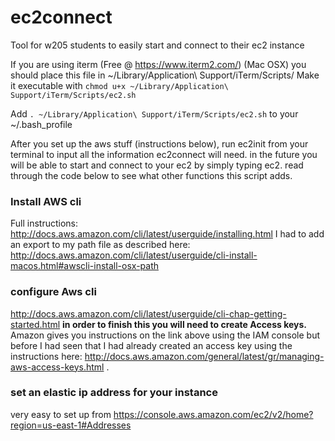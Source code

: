 # ec2connect
Tool for w205 students to easily start and connect to their ec2 instance

If you are using iterm (Free @ https://www.iterm2.com/) (Mac OSX)
you should place this file in ~/Library/Application\ Support/iTerm/Scripts/
Make it executable with ` chmod u+x ~/Library/Application\ Support/iTerm/Scripts/ec2.sh `


Add ` . ~/Library/Application\ Support/iTerm/Scripts/ec2.sh ` to your ~/.bash_profile

After you set up the aws stuff (instructions below), run ec2init from your terminal
to input all the information ec2connect will need.
in the future you will be able to start and connect to your ec2 by simply typing ec2.
read through the code below to see what other functions this script adds.


### Install AWS cli
Full instructions: http://docs.aws.amazon.com/cli/latest/userguide/installing.html
I had to add an export to my path file as described here: http://docs.aws.amazon.com/cli/latest/userguide/cli-install-macos.html#awscli-install-osx-path

### configure Aws cli
http://docs.aws.amazon.com/cli/latest/userguide/cli-chap-getting-started.html
**in order to finish this you will need to create Access keys.**
Amazon gives you instructions on the link above using the IAM console
but before I had seen that I had already created an access key using the instructions here: http://docs.aws.amazon.com/general/latest/gr/managing-aws-access-keys.html . 

### set an elastic ip address for your instance
very easy to set up from https://console.aws.amazon.com/ec2/v2/home?region=us-east-1#Addresses
